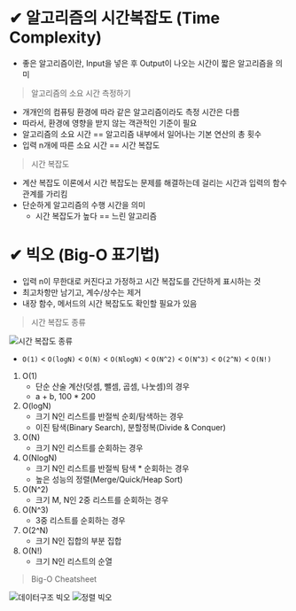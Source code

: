 # ✔ 알고리즘의 시간복잡도 (Time Complexity)
- 좋은 알고리즘이란, Input을 넣은 후 Output이 나오는 시간이 짧은 알고리즘을 의미

> 알고리즘의 소요 시간 측정하기
- 개개인의 컴퓨팅 환경에 따라 같은 알고리즘이라도 측정 시간은 다름
- 따라서, 환경에 영향을 받지 않는 객관적인 기준이 필요
- 알고리즘의 소요 시간 == 알고리즘 내부에서 일어나는 기본 연산의 총 횟수
- 입력 n개에 따른 소요 시간 == 시간 복잡도

> 시간 복잡도
- 계산 복잡도 이론에서 시간 복잡도는 문제를 해결하는데 걸리는 시간과 입력의 함수 관계를 가리킴
- 단순하게 알고리즘의 수행 시간을 의미
  - 시간 복잡도가 높다 == 느린 알고리즘



# ✔ 빅오 (Big-O 표기법)
- 입력 n이 무한대로 커진다고 가정하고 시간 복잡도를 간단하게 표시하는 것
- 최고차항만 남기고, 계수/상수는 제거
- 내장 함수, 메서드의 시간 복잡도도 확인할 필요가 있음

> 시간 복잡도 종류

![시간 복잡도 종류](https://lh6.googleusercontent.com/_gDIHIz_nkM633wxg6BuyPTqXAG1tq93TYkWGHyZK4lMz3yyCVcS4oBchwSxI0X-4K52yFJe4Lj1NTCL4igznIKW2jhYEHyXOI4swRcBfP-aI8cCHYfR1btVFv5TTOXPwtdLANBkz04=s0)
- `O(1)` < `O(logN)` < `O(N)` < `O(NlogN)` < `O(N^2)` < `O(N^3)` < `O(2^N)` < `O(N!)`
1. O(1)
   - 단순 산술 계산(덧셈, 뺄셈, 곱셈, 나눗셈)의 경우
   - a + b, 100 * 200
2. O(logN)
   - 크기 N인 리스트를 반절씩 순회/탐색하는 경우
   - 이진 탐색(Binary Search), 분할정복(Divide & Conquer)
3. O(N)
   - 크기 N인 리스트를 순회하는 경우
4. O(NlogN)
   - 크기 N인 리스트를 반절씩 탐색 * 순회하는 경우
   - 높은 성능의 정렬(Merge/Quick/Heap Sort)
5. O(N^2)
   - 크기 M, N인 2중 리스트를 순회하는 경우
6. O(N^3)
   - 3중 리스트를 순회하는 경우
7. O(2^N)
   - 크기 N인 집합의 부분 집합
8. O(N!)
   - 크기 N인 리스트의 순열

> Big-O Cheatsheet

![데이터구조 빅오](https://hackr.io/blog/media/4-5.png?ezimgfmt=rs:714x402/rscb1/ng:webp/ngcb1)
![정렬 빅오](https://hackr.io/blog/media/3-10.png?ezimgfmt=rs:714x402/rscb1/ng:webp/ngcb1)